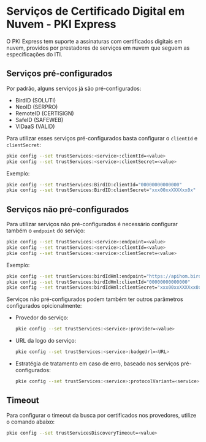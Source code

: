 # Serviços de Certificado Digital em Nuvem - PKI Express

O PKI Express tem suporte a assinaturas com certificados digitais em nuvem, providos por prestadores de serviços em nuvem que seguem as especificações do ITI.

## Serviços pré-configurados

Por padrão, alguns serviços já são pré-configurados:

* BirdID (SOLUTI)
* NeoID (SERPRO)
* RemoteID (CERTISIGN)
* SafeID (SAFEWEB)
* VIDaaS (VALID)

Para utilizar esses serviços pré-configurados basta configurar o `clientId` e `clientSecret`:

```sh
pkie config --set trustServices:<service>:clientId=<value>
pkie config --set trustServices:<service>:clientSecret=<value>
```

Exemplo:

```sh
pkie config --set trustServices:BirdID:clientId="00000000000000"
pkie config --set trustServices:BirdID:clientSecret="xxx00xxXXXXxx0x"
```

## Serviços não pré-configurados

Para utilizar serviços não pré-configurados é necessário configurar também o `endpoint` do serviço:

```sh
pkie config --set trustServices:<service>:endpoint=<value>
pkie config --set trustServices:<service>:clientId=<value>
pkie config --set trustServices:<service>:clientSecret=<value>
```

Exemplo:

```sh
pkie config --set trustServices:birdIdHml:endpoint="https://apihom.birdid.com.br/"
pkie config --set trustServices:birdIdHml:clientId="00000000000000"
pkie config --set trustServices:birdIdHml:clientSecret="xxx00xxXXXXxx0x"
```

Serviços não pré-configurados podem também ter outros parâmetros configurados opicionalmente:

* Provedor do serviço:
    ```sh
    pkie config --set trustServices:<service>:provider=<value>
    ```

* URL da logo do serviço:
    ```sh
    pkie config --set trustServices:<service>:badgeUrl=<URL>
    ```

* Estratégia de tratamento em caso de erro, baseado nos serviços pré-configurados:
    ```sh
    pkie config --set trustServices:<service>:protocolVariant=<service>
    ```

## Timeout

Para configurar o timeout da busca por certificados nos provedores, utilize o comando abaixo:

```sh
pkie config --set trustServicesDiscoveryTimeout=<value>
```
